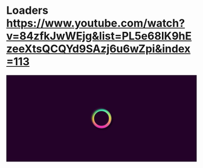 # Loaders https://www.youtube.com/watch?v=84zfkJwWEjg&list=PL5e68lK9hEzeeXtsQCQYd9SAzj6u6wZpi&index=113
<p align="center">
  <img src="preview.png" alt="preview del proyecto"  width="1600">
</p>